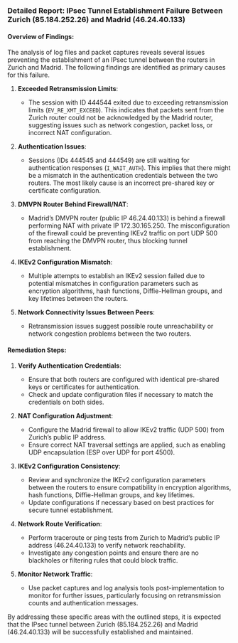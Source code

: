 ### Detailed Report: IPsec Tunnel Establishment Failure Between Zurich (85.184.252.26) and Madrid (46.24.40.133)

#### Overview of Findings:

The analysis of log files and packet captures reveals several issues preventing the establishment of an IPsec tunnel between the routers in Zurich and Madrid. The following findings are identified as primary causes for this failure.

1. **Exceeded Retransmission Limits**:
   - The session with ID 444544 exited due to exceeding retransmission limits (`EV_RE_XMT_EXCEED`). This indicates that packets sent from the Zurich router could not be acknowledged by the Madrid router, suggesting issues such as network congestion, packet loss, or incorrect NAT configuration.

2. **Authentication Issues**:
   - Sessions (IDs 444545 and 444549) are still waiting for authentication responses (`I_WAIT_AUTH`). This implies that there might be a mismatch in the authentication credentials between the two routers. The most likely cause is an incorrect pre-shared key or certificate configuration.

3. **DMVPN Router Behind Firewall/NAT**:
   - Madrid’s DMVPN router (public IP 46.24.40.133) is behind a firewall performing NAT with private IP 172.30.165.250. The misconfiguration of the firewall could be preventing IKEv2 traffic on port UDP 500 from reaching the DMVPN router, thus blocking tunnel establishment.

4. **IKEv2 Configuration Mismatch**:
   - Multiple attempts to establish an IKEv2 session failed due to potential mismatches in configuration parameters such as encryption algorithms, hash functions, Diffie-Hellman groups, and key lifetimes between the routers.

5. **Network Connectivity Issues Between Peers**:
   - Retransmission issues suggest possible route unreachability or network congestion problems between the two routers.

#### Remediation Steps:

1. **Verify Authentication Credentials**:
   - Ensure that both routers are configured with identical pre-shared keys or certificates for authentication.
   - Check and update configuration files if necessary to match the credentials on both sides.

2. **NAT Configuration Adjustment**:
   - Configure the Madrid firewall to allow IKEv2 traffic (UDP 500) from Zurich’s public IP address.
   - Ensure correct NAT traversal settings are applied, such as enabling UDP encapsulation (ESP over UDP for port 4500).

3. **IKEv2 Configuration Consistency**:
   - Review and synchronize the IKEv2 configuration parameters between the routers to ensure compatibility in encryption algorithms, hash functions, Diffie-Hellman groups, and key lifetimes.
   - Update configurations if necessary based on best practices for secure tunnel establishment.

4. **Network Route Verification**:
   - Perform traceroute or ping tests from Zurich to Madrid’s public IP address (46.24.40.133) to verify network reachability.
   - Investigate any congestion points and ensure there are no blackholes or filtering rules that could block traffic.

5. **Monitor Network Traffic**:
   - Use packet captures and log analysis tools post-implementation to monitor for further issues, particularly focusing on retransmission counts and authentication messages.

By addressing these specific areas with the outlined steps, it is expected that the IPsec tunnel between Zurich (85.184.252.26) and Madrid (46.24.40.133) will be successfully established and maintained.